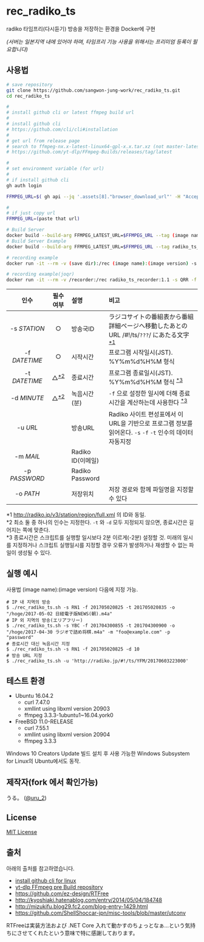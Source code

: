 # rec_radiko_ts
radiko 타임프리(다시듣기) 방송을 저장하는 환경을 Docker에 구현

*(서버는 일본지역 내에 있어야 하며, 타임프리 기능 사용을 위해서는 프리미엄 등록이 필요합니다)*

## 사용법
```sh
# save repository
git clone https://github.com/sangwon-jung-work/rec_radiko_ts.git
cd rec_radiko_ts

#
# install github cli or latest ffmpeg build url
#
# install github cli
# https://github.com/cli/cli#installation
#
# get url from release page
# search to ffmpeg-nx.x-latest-linux64-gpl-x.x.tar.xz (not master-latest) and copy url that
# https://github.com/yt-dlp/FFmpeg-Builds/releases/tag/latest

#
# set environment variable (for url)
#
# if install github cli
gh auth login

FFMPEG_URL=$( gh api --jq '.assets[8]."browser_download_url"' -H "Accept: application/vnd.github+json" -H "X-GitHub-Api-Version: 2022-11-28" /repos/yt-dlp/FFmpeg-Builds/releases/latest )

#
# if just copy url
FFMPEG_URL=(paste that url)

# Build Server
docker build --build-arg FFMPEG_LATEST_URL=$FFMPEG_URL --tag (image name):(image version) .
# Build Server Example
docker build --build-arg FFMPEG_LATEST_URL=$FFMPEG_URL --tag radiko_ts_recorder:1.1 .

# recording example
docker run -it --rm -v (save dir):/rec (image name):(image version) -s QRR -f 202005312100 -t 202005312130 -o "/rec/(filename).m4a" -m "(ID)" -p "(PW)"

# recording example(joqr)
docker run -it --rm -v /recorder:/rec radiko_ts_recorder:1.1 -s QRR -f 202005312100 -t 202005312130 -o "/rec/AYAKA_ts_2020-05-31-20-59.m4a" -m "(ID)" -p "(PW)"
```

| 인수 | 필수여부 | 설명 | 비고 |
|:-:|:-:|:-|:-|
|-s _STATION_|○|방송국ID|ラジコサイトの番組表から番組詳細ページへ移動したあとのURL  /#!/ts/`???`/ にあたる文字 <sup>[*1](#param_note1)</sup>|
|-f _DATETIME_|○|시작시간|프로그램 시작일시(JST). %Y%m%d%H%M 형식|
|-t _DATETIME_|△<sup>[*2](#param_note2)</sup>|종료시간| 프로그램 종료일시(JST). %Y%m%d%H%M 형식 <sup>[*3](#param_note3)</sup>|
|-d _MINUTE_|△<sup>[*2](#param_note2)</sup>|녹음시간(분)|`-f` 으로 설정한 일시에 더해 종료시간을 계산하는데 사용한다 <sup>[*3](#param_note3)</sup>|
|-u _URL_||방송URL|Radiko 사이트 편성표에서 이 URL을 기반으로 프로그램 정보를 읽어온다. `-s` `-f` `-t` 인수의 데이터 자동지정|
|-m _MAIL_||Radiko ID(이메일)||
|-p _PASSWORD_||Radiko Password||
|-o _PATH_||저장위치|저장 경로와 함께 파일명을 지정할 수 있다|

<a id="param_note1" name="param_note1">*1</a> http://radiko.jp/v3/station/region/full.xml 의 ID와 동일.  
<a id="param_note2" name="param_note2">*2</a> 최소 둘 중 하나의 인수는 지정한다. `-t` 와 `-d` 모두 지정되지 않으면, 종료시간은 길어지는 쪽에 맞춘다.  
<a id="param_note3" name="param_note3">*3</a> 종료시간은 스크립트를 실행할 일시보다 2분 이르게(-2분) 설정할 것. 미래의 일시를 지정하거나 스크립트 실행일시를 지정할 경우 오류가 발생하거나 재생할 수 없는 파일이 생성될 수 있다.


## 실행 예시

사용법 (image name):(image version) 다음에 지정 가능.

```
# IP 내 지역의 방송
$ ./rec_radiko_ts.sh -s RN1 -f 201705020825 -t 201705020835 -o "/hoge/2017-05-02 日経電子版NEWS(朝).m4a"
# IP 외 지역의 방송(エリアフリー)
$ ./rec_radiko_ts.sh -s YBC -f 201704300855 -t 201704300900 -o "/hoge/2017-04-30 ラジオで詰め将棋.m4a" -m "foo@example.com" -p "password"
# 종료시간 대신 녹음시간 지정
$ ./rec_radiko_ts.sh -s RN1 -f 201705020825 -d 10
# 방송 URL 지정
$ ./rec_radiko_ts.sh -u 'http://radiko.jp/#!/ts/YFM/20170603223000'
```

## 테스트 환경
- Ubuntu 16.04.2
    - curl 7.47.0
    - xmllint using libxml version 20903
    - ffmpeg 3.3.3-1ubuntu1~16.04.york0
- FreeBSD 11.0-RELEASE
    - curl 7.55.1
    - xmllint using libxml version 20904
    - ffmpeg 3.3.3

Windows 10 Creators Update 빌드 설치 후 사용 가능한 Windows Subsystem for Linux의 Ubuntu에서도 동작.


##  제작자(fork 에서 확인가능)
うる。 ([@uru_2](https://twitter.com/uru_2))


## License
[MIT License](LICENSE)


## 출처
아래의 출처를 참고하였습니다.

- [install github cli for linux](https://github.com/cli/cli/blob/trunk/docs/install_linux.md)
- [yt-dlp FFmpeg pre Build repository](https://github.com/yt-dlp/FFmpeg-Builds/releases/tag/latest)
- https://github.com/ez-design/RTFree
- http://kyoshiaki.hatenablog.com/entry/2014/05/04/184748
- http://mizukifu.blog29.fc2.com/blog-entry-1429.html
- https://github.com/ShellShoccar-jpn/misc-tools/blob/master/utconv

RTFreeは実装方法および .NET Core 入れて動かすのちょっとなぁ…という気持ちにさせてくれたという意味で特に感謝しております。
